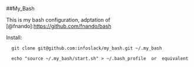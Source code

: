 ##My_Bash

This is my bash configuration, adptation of [@fnando]:https://github.com/fnando/bash

Install:

      git clone git@github.com:infoslack/my_bash.git ~/.my_bash

      echo "source ~/.my_bash/start.sh" > ~/.bash_profile  or  equivalent
